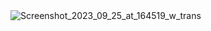 <img alt="Screenshot_2023_09_25_at_164519_w_trans" src="https://github.com/shade40/.github/assets/66030897/04c8b916-df88-445d-9043-d5e8247fd696">

